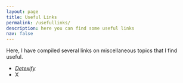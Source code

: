 ```yaml
---
layout: page
title: Useful Links
permalink: /usefullinks/
description: here you can find some useful links
nav: false
---
```



Here, I have compiled several links on miscellaneous topics that I find useful.


  -  [_Detexify_](https://detexify.kirelabs.org/classify.html)
  - X




